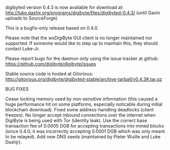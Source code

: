 digibyted version 0.4.3 is now available for download at:
http://luke.dashjr.org/programs/digibyte/files/digibyted-0.4.3/ (until Gavin uploads to SourceForge)

This is a bugfix-only release based on 0.4.0.

Please note that the wxDigiByte GUI client is no longer maintained nor supported. If someone would like to step up to maintain this, they should contact Luke-Jr.

Please report bugs for the daemon only using the issue tracker at github:
https://github.com/digibyte/digibyte/issues

Stable source code is hosted at Gitorious:
http://gitorious.org/digibyte/digibyted-stable/archive-tarball/v0.4.3#.tar.gz

BUG FIXES

Cease locking memory used by non-sensitive information (this caused a huge performance hit on some platforms, especially noticable during initial blockchain download).
Fixed some address-handling deadlocks (client freezes).
No longer accept inbound connections over the internet when DigiByte is being used with Tor (identity leak).
Use the correct base transaction fee of 0.0005 DGB for accepting transactions into mined blocks (since 0.4.0, it was incorrectly accepting 0.0001 DGB which was only meant to be relayed).
Add new DNS seeds (maintained by Pieter Wuille and Luke Dashjr).

